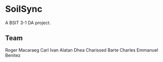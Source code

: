 # SoilSync

A BSIT 3-1 DA project.

## Team

Roger Macaraeg
Carl Ivan Alatan
Dhea Charissed Barte
Charles Emmanuel Benitez

